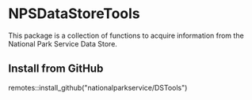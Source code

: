 # NPSDataStoreTools
This package is a collection of functions to acquire information from the National Park Service Data Store. 

## Install from GitHub
remotes::install_github("nationalparkservice/DSTools")